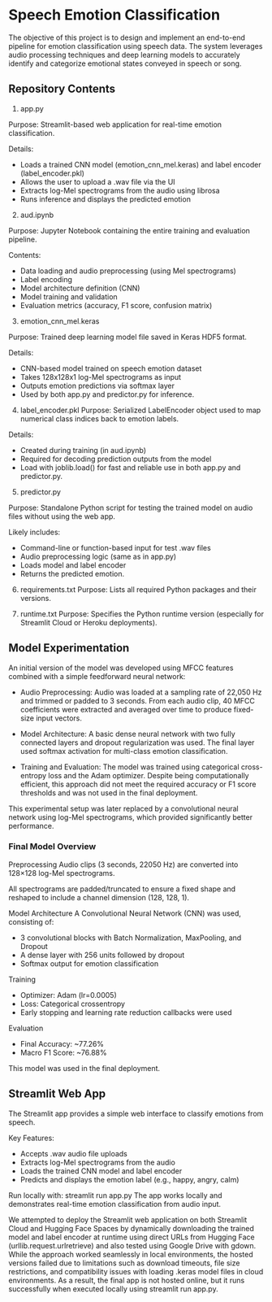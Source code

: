 # Speech Emotion Classification
The objective of this project is to design and implement an end-to-end pipeline for emotion classification using speech data. The system leverages audio processing techniques and deep learning models to accurately identify and categorize emotional states conveyed in speech or song.

## Repository Contents
1. app.py
   
Purpose: Streamlit-based web application for real-time emotion classification.

Details:
- Loads a trained CNN model (emotion_cnn_mel.keras) and label encoder (label_encoder.pkl)
- Allows the user to upload a .wav file via the UI
- Extracts log-Mel spectrograms from the audio using librosa
- Runs inference and displays the predicted emotion

2. aud.ipynb

Purpose: Jupyter Notebook containing the entire training and evaluation pipeline.

Contents:
- Data loading and audio preprocessing (using Mel spectrograms)
- Label encoding
- Model architecture definition (CNN)
- Model training and validation
- Evaluation metrics (accuracy, F1 score, confusion matrix)

3. emotion_cnn_mel.keras

Purpose: Trained deep learning model file saved in Keras HDF5 format.

Details:
- CNN-based model trained on speech emotion dataset
- Takes 128x128x1 log-Mel spectrograms as input
- Outputs emotion predictions via softmax layer
- Used by both app.py and predictor.py for inference.

4. label_encoder.pkl
Purpose: Serialized LabelEncoder object used to map numerical class indices back to emotion labels.

Details:
- Created during training (in aud.ipynb)
- Required for decoding prediction outputs from the model
- Load with joblib.load() for fast and reliable use in both app.py and predictor.py.

5. predictor.py

Purpose: Standalone Python script for testing the trained model on audio files without using the web app.

Likely includes:
- Command-line or function-based input for test .wav files
- Audio preprocessing logic (same as in app.py)
- Loads model and label encoder
- Returns the predicted emotion.

6. requirements.txt
Purpose: Lists all required Python packages and their versions.

7. runtime.txt
Purpose: Specifies the Python runtime version (especially for Streamlit Cloud or Heroku deployments).

## Model Experimentation

An initial version of the model was developed using MFCC features combined with a simple feedforward neural network:

- Audio Preprocessing:
Audio was loaded at a sampling rate of 22,050 Hz and trimmed or padded to 3 seconds. From each audio clip, 40 MFCC coefficients were extracted and averaged over time to produce fixed-size input vectors.

- Model Architecture:
A basic dense neural network with two fully connected layers and dropout regularization was used. The final layer used softmax activation for multi-class emotion classification.

- Training and Evaluation:
The model was trained using categorical cross-entropy loss and the Adam optimizer. Despite being computationally efficient, this approach did not meet the required accuracy or F1 score thresholds and was not used in the final deployment.

This experimental setup was later replaced by a convolutional neural network using log-Mel spectrograms, which provided significantly better performance.

### Final Model Overview
Preprocessing
Audio clips (3 seconds, 22050 Hz) are converted into 128×128 log-Mel spectrograms.

All spectrograms are padded/truncated to ensure a fixed shape and reshaped to include a channel dimension (128, 128, 1).

Model Architecture
A Convolutional Neural Network (CNN) was used, consisting of:

- 3 convolutional blocks with Batch Normalization, MaxPooling, and Dropout
- A dense layer with 256 units followed by dropout
- Softmax output for emotion classification

Training
- Optimizer: Adam (lr=0.0005)
- Loss: Categorical crossentropy
- Early stopping and learning rate reduction callbacks were used
  
Evaluation
- Final Accuracy: ~77.26%
- Macro F1 Score: ~76.88%

This model was used in the final deployment.

## Streamlit Web App
The Streamlit app provides a simple web interface to classify emotions from speech.

Key Features:
- Accepts .wav audio file uploads
- Extracts log-Mel spectrograms from the audio
- Loads the trained CNN model and label encoder
- Predicts and displays the emotion label (e.g., happy, angry, calm)

Run locally with:
streamlit run app.py
The app works locally and demonstrates real-time emotion classification from audio input.

We attempted to deploy the Streamlit web application on both Streamlit Cloud and Hugging Face Spaces by dynamically downloading the trained model and label encoder at runtime using direct URLs from Hugging Face (urllib.request.urlretrieve) and also tested using Google Drive with gdown. While the approach worked seamlessly in local environments, the hosted versions failed due to limitations such as download timeouts, file size restrictions, and compatibility issues with loading .keras model files in cloud environments. As a result, the final app is not hosted online, but it runs successfully when executed locally using streamlit run app.py. 


